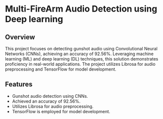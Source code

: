 # Multi-FireArm Audio Detection using Deep learning

## Overview
This project focuses on detecting gunshot audio using Convolutional Neural Networks (CNNs), achieving an accuracy of 92.56%. Leveraging machine learning (ML) and deep learning (DL) techniques, this solution demonstrates proficiency in real-world applications. The project utilizes Librosa for audio preprocessing and TensorFlow for model development.

## Features
- Gunshot audio detection using CNNs.
- Achieved an accuracy of 92.56%.
- Utilizes Librosa for audio preprocessing.
- TensorFlow is employed for model development.



